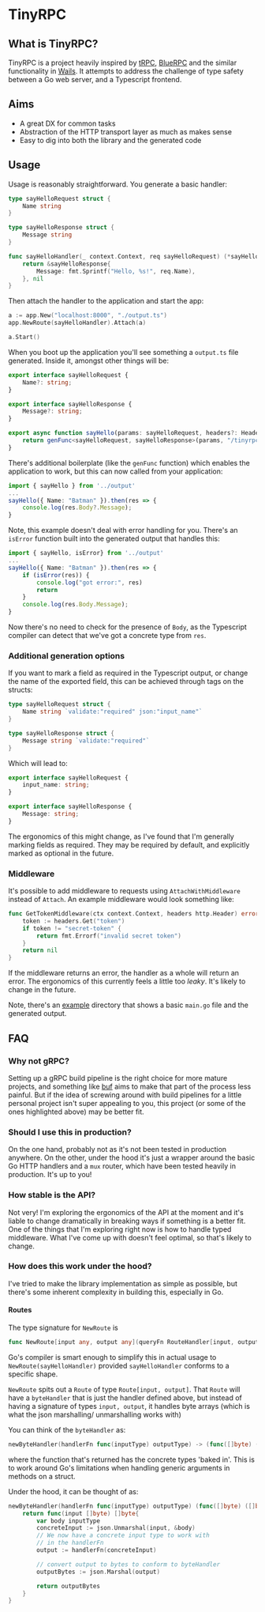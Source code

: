 # TinyRPC

## What is TinyRPC?
TinyRPC is a project heavily inspired by [tRPC](https://github.com/trpc/trpc), [BlueRPC](https://github.com/blue-rpc/bluerpc) and the similar functionality in [Wails](https://github.com/wailsapp/wails). It attempts to address the challenge of type safety between a Go web server, and a Typescript frontend.

## Aims
- A great DX for common tasks
- Abstraction of the HTTP transport layer as much as makes sense
- Easy to dig into both the library and the generated code

## Usage
Usage is reasonably straightforward. You generate a basic handler:

```go
type sayHelloRequest struct {
	Name string
}

type sayHelloResponse struct {
	Message string
}

func sayHelloHandler(_ context.Context, req sayHelloRequest) (*sayHelloResponse, error) {
	return &sayHelloResponse{
		Message: fmt.Sprintf("Hello, %s!", req.Name),
	}, nil
}
```

Then attach the handler to the application and start the app:

```go
a := app.New("localhost:8000", "./output.ts")
app.NewRoute(sayHelloHandler).Attach(a)

a.Start()
```

When you boot up the application you'll see something a `output.ts` file generated. Inside it, amongst other things will be:
```typescript
export interface sayHelloRequest {
	Name?: string;
}

export interface sayHelloResponse {
	Message?: string;
}

export async function sayHello(params: sayHelloRequest, headers?: HeadersInit): Promise<Response<sayHelloResponse> | Error> {
	return genFunc<sayHelloRequest, sayHelloResponse>(params, "/tinyrpc/sayHello", headers);
}
```

There's additional boilerplate (like the `genFunc` function) which enables the application to work, but this can now called from your application:

```typescript
import { sayHello } from '../output'
...
sayHello({ Name: "Batman" }).then(res => {
	console.log(res.Body?.Message);
}
```

Note, this example doesn't deal with error handling for you. There's an `isError` function built into the generated output that handles this:

```typescript
import { sayHello, isError} from '../output'
...
sayHello({ Name: "Batman" }).then(res => {
	if (isError(res)) {
		console.log("got error:", res)
		return
	}
	console.log(res.Body.Message);
}
```

Now there's no need to check for the presence of `Body`, as the Typescript compiler can detect that we've got a concrete type from `res`.

### Additional generation options
If you want to mark a field as required in the Typescript output, or change the name of the exported field, this can be achieved through tags on the structs:
```go
type sayHelloRequest struct {
	Name string `validate:"required" json:"input_name"`
}

type sayHelloResponse struct {
	Message string `validate:"required"`
}
```
Which will lead to:
```typescript
export interface sayHelloRequest {
	input_name: string;
}

export interface sayHelloResponse {
	Message: string;
}
```

The ergonomics of this might change, as I've found that I'm generally marking fields as required. They may be required by default, and explicitly marked as optional in the future.

### Middleware
It's possible to add middleware to requests using `AttachWithMiddleware` instead of `Attach`. An example middleware would look something like:

```go
func GetTokenMiddleware(ctx context.Context, headers http.Header) error {
	token := headers.Get("token")
	if token != "secret-token" {
		return fmt.Errorf("invalid secret token")
	}
	return nil
}
```

If the middleware returns an error, the handler as a whole will return an error. The ergonomics of this currently feels a little too _leaky_. It's likely to change in the future.

Note, there's an [example](./example) directory that shows a basic `main.go` file and the generated output.



## FAQ
### Why not gRPC?
Setting up a gRPC build pipeline is the right choice for more mature projects, and something like [buf](http://buf.build) aims to make that part of the process less painful. But if the idea of screwing around with build pipelines for a little personal project isn't super appealing to you, this project (or some of the ones highlighted above) may be better fit.

### Should I use this in production?
On the one hand, probably not as it's not been tested in production anywhere. On the other, under the hood it's just a wrapper around the basic Go HTTP handlers and a `mux` router, which have been tested heavily in production. It's up to you!

### How stable is the API?
Not very! I'm exploring the ergonomics of the API at the moment and it's liable to change dramatically in breaking ways if something is a better fit. One of the things that I'm exploring right now is how to handle typed middleware. What I've come up with doesn't feel optimal, so that's likely to change.

### How does this work under the hood?
I've tried to make the library implementation as simple as possible, but there's some inherent complexity in building this, especially in Go.

#### Routes
The type signature for `NewRoute` is
```go
func NewRoute[input any, output any](queryFn RouteHandler[input, output]) *Route[input, output] {
```

Go's compiler is smart enough to simplify this in actual usage to `NewRoute(sayHelloHandler)` provided `sayHelloHandler` conforms to a specific shape.

`NewRoute` spits out a `Route` of type `Route[input, output]`. That `Route` will have a `byteHandler` that is just the handler defined above, but instead of having a signature of types `input, output`, it handles byte arrays (which is what the json marshalling/ unmarshalling works with)

You can think of the `byteHandler` as:
```go
newByteHandler(handlerFn func(inputType) outputType) -> (func([]byte) ([]byte))
```
where the function that's returned has the concrete types 'baked in'. This is to work around Go's limitations when handling generic arguments in methods on a struct.

Under the hood, it can be thought of as:
```go
newByteHandler(handlerFn func(inputType) outputType) (func([]byte) ([]byte)) {
	return func(input []byte) []byte{
		var body inputType
		concreteInput := json.Unmarshal(input, &body)
		// We now have a concrete input type to work with
		// in the handlerFn
		output := handlerFn(concreteInput)

		// convert output to bytes to conform to byteHandler
		outputBytes := json.Marshal(output)

		return outputBytes
	}
}
```

